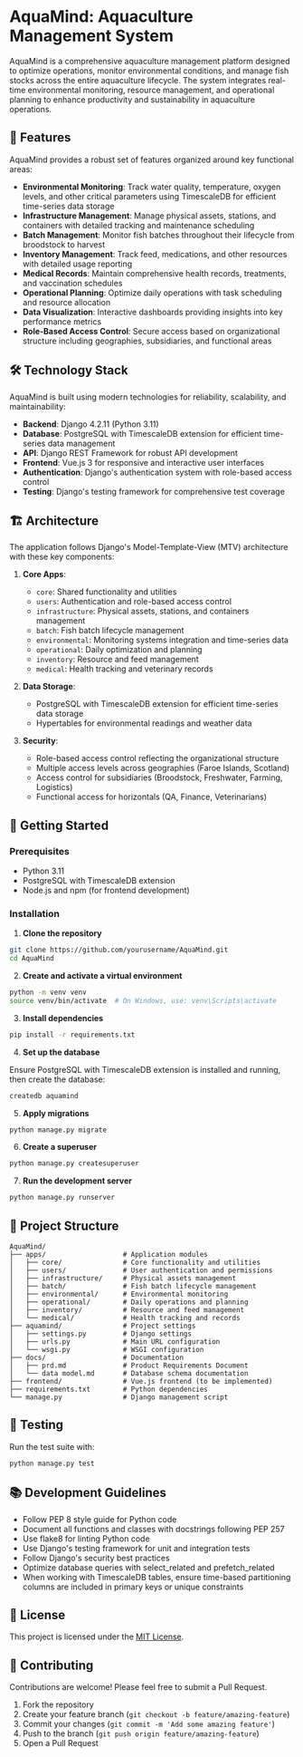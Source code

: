 # AquaMind: Aquaculture Management System

AquaMind is a comprehensive aquaculture management platform designed to optimize operations, monitor environmental conditions, and manage fish stocks across the entire aquaculture lifecycle. The system integrates real-time environmental monitoring, resource management, and operational planning to enhance productivity and sustainability in aquaculture operations.

## 🌊 Features

AquaMind provides a robust set of features organized around key functional areas:

- **Environmental Monitoring**: Track water quality, temperature, oxygen levels, and other critical parameters using TimescaleDB for efficient time-series data storage
- **Infrastructure Management**: Manage physical assets, stations, and containers with detailed tracking and maintenance scheduling
- **Batch Management**: Monitor fish batches throughout their lifecycle from broodstock to harvest
- **Inventory Management**: Track feed, medications, and other resources with detailed usage reporting
- **Medical Records**: Maintain comprehensive health records, treatments, and vaccination schedules
- **Operational Planning**: Optimize daily operations with task scheduling and resource allocation
- **Data Visualization**: Interactive dashboards providing insights into key performance metrics
- **Role-Based Access Control**: Secure access based on organizational structure including geographies, subsidiaries, and functional areas

## 🛠️ Technology Stack

AquaMind is built using modern technologies for reliability, scalability, and maintainability:

- **Backend**: Django 4.2.11 (Python 3.11)
- **Database**: PostgreSQL with TimescaleDB extension for efficient time-series data management
- **API**: Django REST Framework for robust API development
- **Frontend**: Vue.js 3 for responsive and interactive user interfaces
- **Authentication**: Django's authentication system with role-based access control
- **Testing**: Django's testing framework for comprehensive test coverage

## 🏗️ Architecture

The application follows Django's Model-Template-View (MTV) architecture with these key components:

1. **Core Apps**:
   - `core`: Shared functionality and utilities
   - `users`: Authentication and role-based access control
   - `infrastructure`: Physical assets, stations, and containers management
   - `batch`: Fish batch lifecycle management
   - `environmental`: Monitoring systems integration and time-series data
   - `operational`: Daily optimization and planning
   - `inventory`: Resource and feed management
   - `medical`: Health tracking and veterinary records

2. **Data Storage**:
   - PostgreSQL with TimescaleDB extension for efficient time-series data storage
   - Hypertables for environmental readings and weather data

3. **Security**:
   - Role-based access control reflecting the organizational structure
   - Multiple access levels across geographies (Faroe Islands, Scotland)
   - Access control for subsidiaries (Broodstock, Freshwater, Farming, Logistics)
   - Functional access for horizontals (QA, Finance, Veterinarians)

## 🚀 Getting Started

### Prerequisites

- Python 3.11
- PostgreSQL with TimescaleDB extension
- Node.js and npm (for frontend development)

### Installation

1. **Clone the repository**

```bash
git clone https://github.com/yourusername/AquaMind.git
cd AquaMind
```

2. **Create and activate a virtual environment**

```bash
python -m venv venv
source venv/bin/activate  # On Windows, use: venv\Scripts\activate
```

3. **Install dependencies**

```bash
pip install -r requirements.txt
```

4. **Set up the database**

Ensure PostgreSQL with TimescaleDB extension is installed and running, then create the database:

```bash
createdb aquamind
```

5. **Apply migrations**

```bash
python manage.py migrate
```

6. **Create a superuser**

```bash
python manage.py createsuperuser
```

7. **Run the development server**

```bash
python manage.py runserver
```

## 📁 Project Structure

```
AquaMind/
├── apps/                   # Application modules
│   ├── core/               # Core functionality and utilities
│   ├── users/              # User authentication and permissions
│   ├── infrastructure/     # Physical assets management
│   ├── batch/              # Fish batch lifecycle management
│   ├── environmental/      # Environmental monitoring
│   ├── operational/        # Daily operations and planning
│   ├── inventory/          # Resource and feed management
│   └── medical/            # Health tracking and records
├── aquamind/               # Project settings
│   ├── settings.py         # Django settings
│   ├── urls.py             # Main URL configuration
│   └── wsgi.py             # WSGI configuration
├── docs/                   # Documentation
│   ├── prd.md              # Product Requirements Document
│   └── data model.md       # Database schema documentation
├── frontend/               # Vue.js frontend (to be implemented)
├── requirements.txt        # Python dependencies
└── manage.py               # Django management script
```

## 🧪 Testing

Run the test suite with:

```bash
python manage.py test
```

## 📚 Development Guidelines

- Follow PEP 8 style guide for Python code
- Document all functions and classes with docstrings following PEP 257
- Use flake8 for linting Python code
- Use Django's testing framework for unit and integration tests
- Follow Django's security best practices
- Optimize database queries with select_related and prefetch_related
- When working with TimescaleDB tables, ensure time-based partitioning columns are included in primary keys or unique constraints

## 📄 License

This project is licensed under the [MIT License](LICENSE).

## 🤝 Contributing

Contributions are welcome! Please feel free to submit a Pull Request.

1. Fork the repository
2. Create your feature branch (`git checkout -b feature/amazing-feature`)
3. Commit your changes (`git commit -m 'Add some amazing feature'`)
4. Push to the branch (`git push origin feature/amazing-feature`)
5. Open a Pull Request

